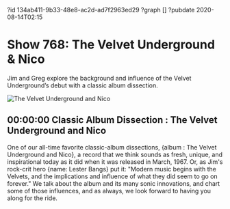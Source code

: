 ?id 134ab411-9b33-48e8-ac2d-ad7f2963ed29
?graph []
?pubdate 2020-08-14T02:15

# Show 768: The Velvet Underground & Nico

Jim and Greg explore the background and influence of the Velvet Underground’s debut with a classic album dissection.

![The Velvet Underground and Nico](https://static.soundopinions.org/images/2017/vuandnico_web.jpg)

## 00:00:00 Classic Album Dissection : The Velvet Underground and Nico

One of our all-time favorite classic-album dissections, {album : The Velvet Underground and Nico},  a record that we think sounds as fresh, unique, and inspirational today as it did when it was released in March, 1967. Or, as Jim's rock-crit hero {name: Lester Bangs} put it: "Modern music begins with the Velvets, and the implications and influence of what they did seem to go on forever." We talk about the album and its many sonic innovations, and chart some of those influences, and as always, we look forward to having you along for the ride. 
